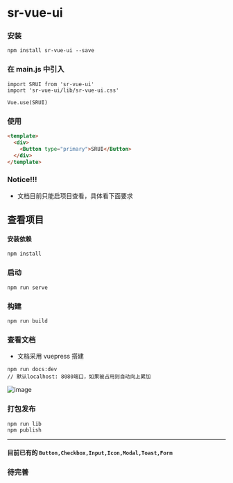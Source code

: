 # sr-vue-ui

### 安装 
```
npm install sr-vue-ui --save
```
### 在 main.js 中引入
```
import SRUI from 'sr-vue-ui'
import 'sr-vue-ui/lib/sr-vue-ui.css'

Vue.use(SRUI)
```
### 使用
```html
<template>
  <div>
    <Button type="primary">SRUI</Button>
  </div>
</template>
```

### Notice!!!
- 文档目前只能启项目查看，具体看下面要求

## 查看项目
#### 安装依赖
```
npm install
```

### 启动
```
npm run serve
```

### 构建
```
npm run build
```

### 查看文档
- 文档采用 vuepress 搭建
```
npm run docs:dev
// 默认localhost: 8080端口，如果被占用则自动向上累加
```
![image](https://wrs970808-image.oss-cn-beijing.aliyuncs.com/jcy/WechatIMG325.png)
### 打包发布
```
npm run lib
npm publish
```
---

#### 目前已有的 `Button,Checkbox,Input,Icon,Modal,Toast,Form`
### 待完善